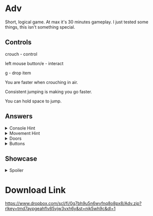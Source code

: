 # Adv
Short, logical game. At max it's 30 minutes gameplay. I just tested some things, this isn't something special.

## Controls
crouch - control

left mouse button/e - interact

g - drop item

You are faster when crouching in air.

Consistent jumping is making you go faster.

You can hold space to jump.

## Answers
<details>
  <summary>Console Hint</summary>

  ```
  134
  ```
</details>
<details>
  <summary>Movement Hint</summary>

  ```
  You can get speed from jumping in place,
  when you put all key up, you lost your speed.
  ```
</details>
<details>
  <summary>Doors</summary>

  ```
  Use "S" Key
  ```
</details>
<details>
  <summary>Buttons</summary>

  ```
  What other cubes you can use?
  What other items?
  ```
</details>

## Showcase
<details>
  <summary>Spoiler</summary>
![MovementShowcase](https://github.com/user-attachments/assets/8d79484e-c72b-43ea-8f38-b85985628634)
</details>


# Download Link
https://www.dropbox.com/scl/fi/0g7bh9u5n6wyfnq8o8px8/Adv.zip?rlkey=tmd7aypgeahflv85vjw3vxh6y&st=njk5wh9c&dl=1
